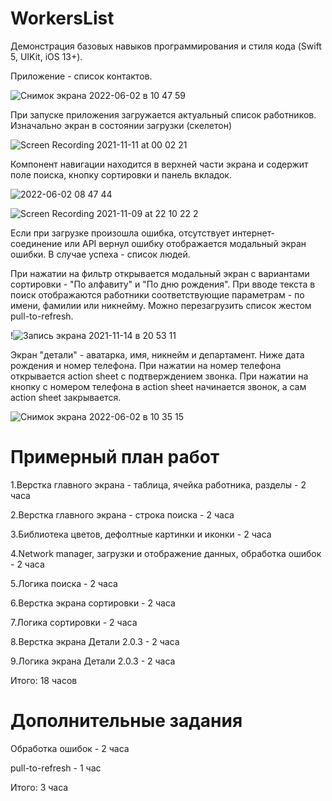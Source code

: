 # WorkersList
Демонстрация базовых навыков программирования и стиля кода (Swift 5, UIKit, iOS 13+).

Приложение - список контактов. 

![Снимок экрана 2022-06-02 в 10 47 59](https://user-images.githubusercontent.com/43521623/171580943-5300e09a-214e-4df4-99a6-8757ebdec3a5.png)

При запуске приложения загружается актуальный список работников.
Изначально экран в состоянии загрузки (скелетон)

![Screen Recording 2021-11-11 at 00 02 21](https://user-images.githubusercontent.com/43521623/171573325-359595d1-d75f-408f-a36d-45c30f5b5c16.gif)

Компонент навигации находится в верхней части экрана и содержит поле поиска, кнопку сортировки и панель вкладок. 

![2022-06-02 08 47 44](https://user-images.githubusercontent.com/43521623/171569582-5d75c591-a66e-4eba-a0b8-65ec79d94d4d.jpg)

![Screen Recording 2021-11-09 at 22 10 22 2](https://user-images.githubusercontent.com/43521623/171582700-8822dc01-6aa3-47b2-993c-965f271e0789.gif)

Если при загрузке произошла ошибка, отсутствует интернет-соединение или API вернул ошибку отображается модальный экран ошибки. В случае успеха - список людей.

При нажатии на фильтр открывается модальный экран с вариантами сортировки - "По алфавиту" и "По дню рождения".
При вводе текста в поиск отображаются работники соответствующие параметрам - по имени, фамилии или никнейму. Можно перезагрузить список жестом pull-to-refresh. 

!![Запись экрана 2021-11-14 в 20 53 11](https://user-images.githubusercontent.com/43521623/171576740-629d58f9-ce58-4bbd-9437-4b1ad12f3f0b.gif)

Экран "детали" - аватарка, имя, никнейм и департамент. Ниже дата рождения и номер телефона. При нажатии на номер телефона открывается action sheet с подтверждением звонка. При нажатии на кнопку с номером телефона в action sheet начинается звонок, а сам action sheet закрывается.

![Снимок экрана 2022-06-02 в 10 35 15](https://user-images.githubusercontent.com/43521623/171578386-9ce3b270-b4c7-464d-9abc-0d4238c75e99.png)

# Примерный план работ

1.Верстка главного экрана - таблица, ячейка работника, разделы - 2 часа

2.Верстка главного экрана - строка поиска - 2 часа

3.Библиотека цветов, дефолтные картинки и иконки - 2 часа

4.Network manager, загрузки и отображение данных, обработка ошибок - 2 часа

5.Логика поиска - 2 часа

6.Верстка экрана сортировки - 2 часа

7.Логика сортировки - 2 часа

8.Верстка экрана Детали 2.0.3 - 2 часа

9.Логика экрана Детали 2.0.3 - 2 часа

Итого: 18 часов

# Дополнительные задания 

Обработка ошибок - 2 часа

pull-to-refresh - 1 час

Итого: 3 часа

